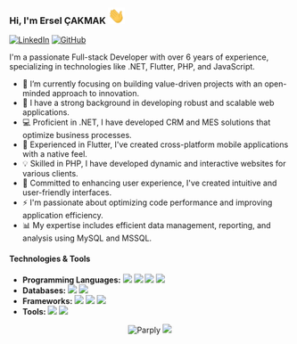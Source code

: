 ### Hi, I'm Ersel ÇAKMAK <img src="https://github.com/Parply/Parply/blob/master/.github/Hi.gif?raw=true" width="30px">

[![LinkedIn](https://img.shields.io/badge/-LinkedIn-blue?style=flat&logo=Linkedin&logoColor=white&link=https://www.linkedin.com/in/ersel-cakmak/)](https://www.linkedin.com/in/erselcakmak/)
[![GitHub](https://img.shields.io/badge/-GitHub-181717?style=flat&logo=github)](https://github.com/erselcakmak)

I'm a passionate Full-stack Developer with over 6 years of experience, specializing in technologies like .NET, Flutter, PHP, and JavaScript.

- 🌱 I’m currently focusing on building value-driven projects with an open-minded approach to innovation.
- 🚀 I have a strong background in developing robust and scalable web applications.
- 💻 Proficient in .NET, I have developed CRM and MES solutions that optimize business processes.
- 📱 Experienced in Flutter, I've created cross-platform mobile applications with a native feel.
- 💡 Skilled in PHP, I have developed dynamic and interactive websites for various clients.
- 🌟 Committed to enhancing user experience, I've created intuitive and user-friendly interfaces.
- ⚡ I'm passionate about optimizing code performance and improving application efficiency.
- 📊 My expertise includes efficient data management, reporting, and analysis using MySQL and MSSQL.

#### Technologies & Tools
- **Programming Languages:** <img src="https://img.shields.io/badge/-.NET-512BD4?style=for-the-badge&logo=.net" /> <img src="https://img.shields.io/badge/-Flutter-02569B?style=for-the-badge&logo=flutter" /> <img src="https://img.shields.io/badge/-PHP-777BB4?style=for-the-badge&logo=php&logoColor=white" /> <img src="https://img.shields.io/badge/-JavaScript-F7DF1E?style=for-the-badge&logo=javascript&logoColor=black" />
- **Databases:** <img src="https://img.shields.io/badge/-MySQL-4479A1?style=for-the-badge&logo=mysql&logoColor=white" /> <img src="https://img.shields.io/badge/-MSSQL-CC2927?style=for-the-badge&logo=microsoft-sql-server&logoColor=white" />
- **Frameworks:** <img src="https://img.shields.io/badge/-.NET_Framework-512BD4?style=for-the-badge&logo=.net" /> <img src="https://img.shields.io/badge/-Flutter-02569B?style=for-the-badge&logo=flutter" />
  <img src="https://img.shields.io/badge/-Git-F05032?style=for-the-badge&logo=git&logoColor=white" />
- **Tools:** <img src="https://img.shields.io/badge/-Visual_Studio-5C2D91?style=for-the-badge&logo=visual-studio" /> <img src="https://img.shields.io/badge/-VS_Code-007ACC?style=for-the-badge&logo=visual-studio-code&logoColor=white" /> 

<p align="center">
<img src="https://komarev.com/ghpvc/?username=ErselCakmak" alt="Parply" />
<a href="https://github.com/Parply/"><img src="https://img.shields.io/github/last-commit/Parply/Parply?style=flat-square?color=red&label=Last%20Updated%20"/></a>
</p>
